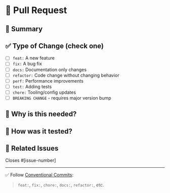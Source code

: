 # 🚀 Pull Request

## 📌 Summary

<!-- Explain what this PR does -->

## ✅ Type of Change (check one)

- [ ] `feat:`     A new feature
- [ ] `fix:`      A bug fix
- [ ] `docs:`     Documentation only changes
- [ ] `refactor:` Code change without changing behavior
- [ ] `perf:`     Performance improvements
- [ ] `test:`     Adding tests
- [ ] `chore:`    Tooling/config updates
- [ ] `BREAKING CHANGE` - requires major version bump

## 🧠 Why is this needed?

<!-- Briefly describe the context or problem -->

## 🧪 How was it tested?

<!-- Manual steps, test cases, screenshots -->

## 📎 Related Issues

Closes #[issue-number]

---

✅ Follow [Conventional Commits](https://www.conventionalcommits.org/en/v1.0.0/):
> `feat:`, `fix:`, `chore:`, `docs:`, `refactor:`, etc.